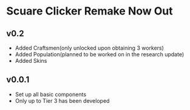 # Scuare Clicker Remake Now Out

## v0.2
* Added Craftsmen(only unlocked upon obtaining 3 workers)
* Added Population(planned to be worked on in the research update)
* Added Skins
## v0.0.1
* Set up all basic components
* Only up to Tier 3 has been developed
